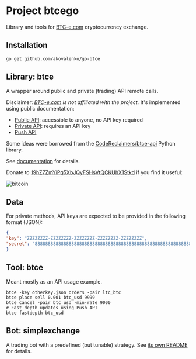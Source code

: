 # Project btcego #

Library and tools for [BTC-e.com](https://btc-e.com) cryptocurrency exchange.

## Installation ##

    go get github.com/akovalenko/go-btce

## Library: btce ##

A wrapper around public and private (trading) API remote calls.

Disclaimer: *[BTC-e.com](https://btc-e.com) is not affiliated with the
project.* It's implemented using public documentation:

  * [Public API](https://btc-e.nz/api/3/documentation): accessible to anyone, no API key required
  * [Private API](https://btc-e.nz/tapi/docs): requires an API key
  * [Push API](https://btc-e.nz/pushAPI/docs)

Some ideas were borrowed from
the
[CodeReclaimers/btce-api](https://github.com/CodeReclaimers/btce-api)
Python library.

See [documentation](https://godoc.org/github.com/akovalenko/go-btce) for details.

Donate to [19hZ7ZmYiPq5XbJQyFSHsVtQCKUhX1Stkd](bitcoin:19hZ7ZmYiPq5XbJQyFSHsVtQCKUhX1Stkd) if you find it useful:

![bitcoin](https://www.freeformatter.com/qr-code?w=350&h=350&e=Q&c=http%3A%2F%2Fbitcoin%3A19hZ7ZmYiPq5XbJQyFSHsVtQCKUhX1Stkd)

## Data ##

For private methods, API keys are expected to be provided in the
following format (JSON):

~~~ json
{
"key": "ZZZZZZZZ-ZZZZZZZZ-ZZZZZZZZ-ZZZZZZZZ-ZZZZZZZZ",
"secret": "8888888888888888888888888888888888888888888888888888888888888888"
}
~~~


## Tool: btce ##

Meant mostly as an API usage example.

    btce -key otherkey.json orders -pair ltc_btc
	btce place sell 0.001 btc_usd 9999
	btce cancel -pair btc_usd -min-rate 9000
	# Fast depth updates using Push API
    btce fastdepth btc_usd

## Bot: simplexchange ##

A trading bot with a predefined (but tunable) strategy.
See [its own README](examples/simplexchange) for details.
